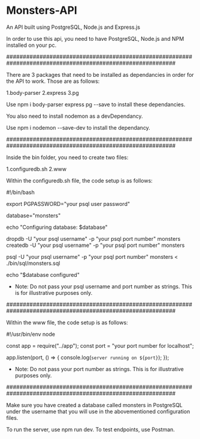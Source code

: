 # Monsters-API
An API built using PostgreSQL, Node.js and Express.js

In order to use this api, you need to have PostgreSQL, Node.js and NPM installed on your pc.

###########################################################################################################

There are 3 packages that need to be installed as dependancies in order for the API to work.
Those are as follows:

1.body-parser
2.express
3.pg

Use npm i body-parser express pg --save to install these dependancies.

You also need to install nodemon as a devDependancy.

Use npm i nodemon --save-dev to install the dependancy.

###########################################################################################################

Inside the bin folder, you need to create two files:

1.configuredb.sh
2.www

Within the configuredb.sh file, the code setup is as follows:

#!/bin/bash

export PGPASSWORD="your psql user password"

database="monsters"

echo "Configuring database: $database"

dropdb  -U "your psql username"  -p "your psql port number" monsters
createdb  -U "your psql username"  -p "your psql port number" monsters 


psql  -U "your psql username"  -p "your psql port number" monsters < ./bin/sql/monsters.sql

echo "$database configured"

- Note: Do not pass your psql username and port number as strings. This is for illustrative purposes only.
                        
###########################################################################################################

Within the www file,  the code setup is as follows:
                                                                                    
#!/usr/bin/env node

const app = require("../app");
const port = "your port number for localhost";

app.listen(port, () => {
  console.log(`server running on ${port}`);
});

- Note: Do not pass your port number as strings. This is for illustrative purposes only.

###########################################################################################################
  
Make sure you have created a database called monsters in PostgreSQL under the username that you will use in the abovementioned configuration files.

To run the server, use npm run dev.
To test endpoints, use Postman.


